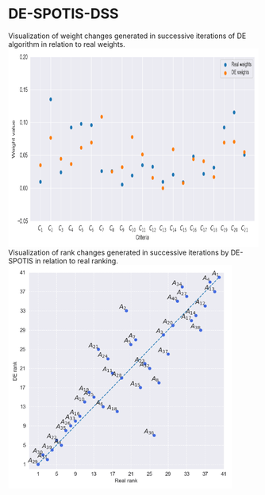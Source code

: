 # DE-SPOTIS-DSS
Visualization of weight changes generated in successive iterations of DE algorithm in relation to real weights.
<img src="https://github.com/energyinpython/DE-SPOTIS-DSS/blob/main/animations/weights_gif.gif" width="800" height="400">
Visualization of rank changes generated in successive iterations by DE-SPOTIS in relation to real ranking.
<img src="https://github.com/energyinpython/DE-SPOTIS-DSS/blob/main/animations/rankings_gif.gif" width="450" height="450">
